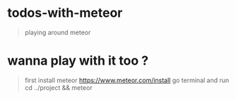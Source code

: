 # todos-with-meteor
> playing around meteor

# wanna play with it too ?

> first install meteor https://www.meteor.com/install
> go terminal and run 
cd ../project && meteor
